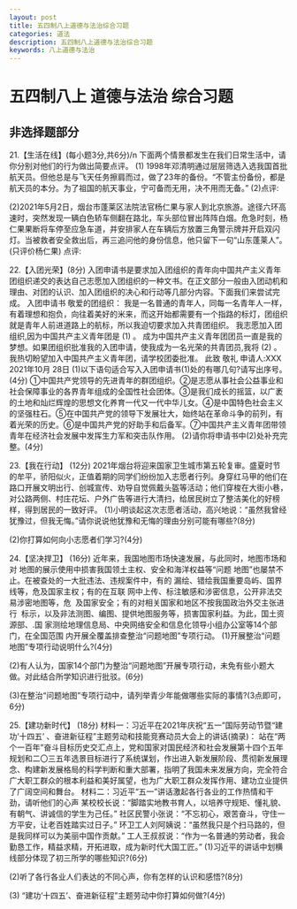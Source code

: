 ```yaml
---
layout: post
title: 五四制八上道德与法治综合习题
categories: 道法
description: 五四制八上道德与法治综合习题 
keywords: 八上道德与法治
---
```

# 五四制八上 道德与法治 综合习题
## 非选择题部分
   21.【生活在线】(每小题3分,共6分)/n
下面两个情景都发生在我们日常生活中，请你分别对他们的行为做出简要点评。
(1) 1998年邓清明通过层层筛选入选我国首批航天员。但他总是与飞天任务擦肩而过，做了23年的备份。“不管主份备份，都是航天员的本分。为了祖国的航天事业，宁可备而无用，决不用而无备。”
(2)点评:

(2)2021年5月2日，烟台市蓬莱区法院法官杨仁果与家人到北京旅游。途径六环高速时，突然发现一辆白色轿车侧翻在路北，车头部位冒出阵阵白烟。危急时刻，杨仁果果断将车停至应急车道，并安排家人在车辆后方放置三角警示牌并开启双闪灯。当被救者安全救出后，再三追问他的身份信息，他只留下一句“山东蓬莱人”。(只评价杨仁果)
点评:

22.【入团光荣】(8分)
入团申请书是要求加入团组织的青年向中国共产主义青年团组织递交的表达自己志愿加入团组织的一种文书。在正文部分一般由入团动机和理由、对团的认识、加入团组织的决心和行动等几部分内容。下面我们来尝试完成。
入团申请书
敬爱的团组织：
我是一名普通的青年人，同每一名青年人一样，有着理想和抱负，向往着美好的米来，而这开始都需要有一个指路的标灯，团组织就是青年人前进道路上的航标，所以我迫切要求加入共青团组织。
我志愿加入团组织,因为中国共产主义青年团是 (1)                                 。
成为中国共产主义青年团团员一直是我的梦想。如果团组织批准我的入团申请，使我成为一名光荣的共青团员,我将 (2)                                          。
我热切盼望加入中国共产主义青年团，请学校团委批准。
此致
敬礼
申请人:XXX
2021年10月 28日
(1)以下语句适合写入入团申请书(1)处的有哪几句?请写出序号。(4分)
①中国共产党领导的先进青年的群团组织。②是志愿从事社会公益事业和社会保障事业的各界青年组成的全国性社会团体。③是我们成长的摇篮，以广袤的土地和灿烂辉煌的思想文化养育一代又一代中华儿女。④是中国特色社会主义的坚强柱石。⑤在中国共产党的领导下发展壮大，始终站在革命斗争的前列，有着光荣的历史。⑥是中国共产党的好助手和后备军。⑦中国共产主义青年团带领青年在经济社会发展中发挥生力军和突击队作用。
(2)请你将申请书中(2)处补充完整。(4分)


23.【我在行动】 (12分)
2021年烟台将迎来国家卫生城市第五轮复审。盛夏时节的牟平，骄阳似火，正值着期的同学们纷纷加入志愿者行列。身穿红马甲的他们在路口开展文明出行、创城宣传、劝导自觉佩戴头盔等活动；他们穿梭在大街小巷，对公路两侧、村庄花坛、户外广告等进行大清扫，给居民树立了整洁美化的好榜样，得到居民的一致好评。
(1)小明谈起这次志愿者活动，高兴地说：“虽然我曾经犹豫过，但我无悔。”请你说说他犹豫和无悔的理由分别可能有哪些?(8分)






(2)你打算如何向小志愿者们学习?(4分)





24.【坚决捍卫】 (16分)
近年来，我国地图市场快速发展，与此同时，地图市场和对
地图的展示使用中损害我国领土主权、安全和海洋权益等“问题
地图”也屡禁不止。在被查处的一大批违法、违规案件中，有的
漏绘、错绘我国重要岛屿、国界线等，危及国家主权；有的在互联
网中上传、标注敏感和涉密信息，公开非法交易涉密地图等，危 
及国家安全；有的对相关国家和地区不按我国政治外交主张进行 
标示，以及非法测图、编图、提供地图服务等，损害国家利益。为此，国土资源部、.国
家测绘地理信息局、中央网络安全和信息化领导小组办公室等14个部门，在全国范围
内开展全覆盖排查整治“问题地图”专项行动。
(1)开展整治“问题地图”专项行动说明什么?(4分)




(2)有人认为，国家14个部门为整治“问题地图”开展专项行动，未免有些小题大做。对此结合所学知识进行批驳。(6分)






(3)在整治“问题地图”专项行动中，请列举青少年能做哪些实际的事情?(3点即可，6分)



25.【建功新时代】 (18分)
材料一：习近平在2021年庆祝“五一”国际劳动节暨“建功‘十四五’ 、奋进新征程”主题劳动和技能竞赛动员大会上的讲话(摘录)：
站在“两个一百年”奋斗目标历史交汇点上，党和国家对国民经济和社会发展第十四个五年规划和二〇三五年选景目标进行了系统谋划，作出进入新发展阶段、贯彻新发展理念、构建新发展格局的科学判断和重大部署，指明了我国未来发展方向，完全符合广大职工群众的根本利益和美好属望，也为广大职工群众发挥作用、建功立业提供了广阔空间和舞台。
材料二：习近平“五一”讲话激起各行各业的工作热情和干劲，请听他们的心声
某校校长说：“脚踏实地教书育人，以培养守规矩、懂礼貌、有朝气、讲诚信的学生为己任。”
社区民警小张说：“不忘初心，艰苦奋斗，守住一方平安，让老百姓踏实过日子。”
环卫工人刘阿姨说：“虽然我只是个扫马路的，但是我同样可以为美丽中国作贡献。”
工人王叔叔说：“作为一名普通的劳动者，我会勤恳工作，精益求精，开拓进取，成为新时代大国工匠。”
(1)习近平的讲话中划横线部分体现了初三所学的哪些知识?(6分)




(2)听了各行各业人们表达的不同心声，你有怎样的认识和感悟?(8分)






(3) “建功‘十四五’、奋进新征程”主题劳动中你打算如何做?(4分)
